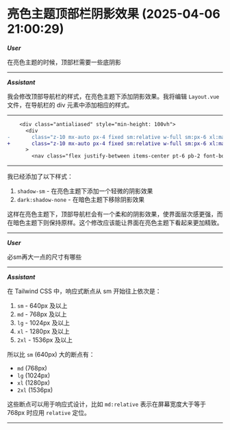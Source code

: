 <!-- Generated by SpecStory -->

# 亮色主题顶部栏阴影效果 (2025-04-06 21:00:29)

_**User**_

在亮色主题的时候，顶部栏需要一些底阴影

---

_**Assistant**_

我会修改顶部导航栏的样式，在亮色主题下添加阴影效果。我将编辑 `Layout.vue` 文件，在导航栏的 div 元素中添加相应的样式。


---

```diff
    <div class="antialiased" style="min-height: 100vh">
      <div
-       class="z-10 mx-auto px-4 fixed sm:relative w-full sm:px-6 xl:max-w-5xl xl:px-0 bg-white dark:bg-neutral-900"
+       class="z-10 mx-auto px-4 fixed sm:relative w-full sm:px-6 xl:max-w-5xl xl:px-0 bg-white dark:bg-neutral-900 shadow-sm dark:shadow-none"
      >
        <nav class="flex justify-between items-center pt-6 pb-2 font-bold">
```

---

我已经添加了以下样式：
1. `shadow-sm` - 在亮色主题下添加一个轻微的阴影效果
2. `dark:shadow-none` - 在暗色主题下移除阴影效果

这样在亮色主题下，顶部导航栏会有一个柔和的阴影效果，使界面层次感更强，而在暗色主题下则保持原样。这个修改应该能让界面在亮色主题下看起来更加精致。

---

_**User**_

必sm再大一点的尺寸有哪些

---

_**Assistant**_

在 Tailwind CSS 中，响应式断点从 sm 开始往上依次是：

1. `sm` - 640px 及以上
2. `md` - 768px 及以上
3. `lg` - 1024px 及以上
4. `xl` - 1280px 及以上
5. `2xl` - 1536px 及以上

所以比 `sm` (640px) 大的断点有：
- `md` (768px)
- `lg` (1024px)
- `xl` (1280px)
- `2xl` (1536px)

这些断点可以用于响应式设计，比如 `md:relative` 表示在屏幕宽度大于等于 768px 时应用 `relative` 定位。

---

